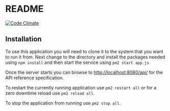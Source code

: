 # README

[![Code Climate](https://codeclimate.com/github/Michigan-State-University/msu-people-search-api.png)](https://codeclimate.com/github/Michigan-State-University/msu-people-search-api)

## Installation

To use this application you will need to clone it to the system that you want to run it from. Next change to the directory and install the packages needed using `npm install` and then start the service using `pm2 start app.js`

Once the server starts you can browse to [http://localhost:8080/api/](http://localhost:8080/api/) for the API reference specification. 

To restart the currently running application use `pm2 restart all` or for a zero downtime reload use `pm2 reload all`.

To stop the application from running use `pm2 stop all`.
